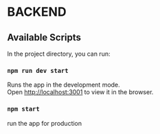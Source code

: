 # BACKEND

## Available Scripts

In the project directory, you can run:

### `npm run dev start`

Runs the app in the development mode.\
Open [http://localhost:3001](http://localhost:3001) to view it in the browser.

### `npm start`

run the app for production 